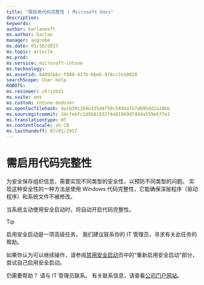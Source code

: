 ```yaml
---
title: "需启用代码完整性 | Microsoft Docs"
description: 
keywords: 
author: barlanmsft
ms.author: barlan
manager: angrobe
ms.date: 03/16/2017
ms.topic: article
ms.prod: 
ms.service: microsoft-intune
ms.technology: 
ms.assetid: 84892bbc-f888-417b-bbeb-978cc7e10028
searchScope: User help
ROBOTS: 
ms.reviewer: chrisbal
ms.suite: ems
ms.custom: intune-enduser
ms.openlocfilehash: 4a1639c289e335d4f50c549da7b7d895dd2a10bb
ms.sourcegitcommit: 34cfebfc1d8b81032f4d41869d74dda559e677e2
ms.translationtype: HT
ms.contentlocale: zh-CN
ms.lasthandoff: 07/01/2017
---
```

# <a name="you-need-to-enable-code-integrity"></a>需启用代码完整性

为安全保存组织信息，需要实现不同类型的安全性，以预防不同类型的问题。 实现这种安全性的一种方法是使用 Windows 代码完整性，它能确保深层程序（驱动程序）和系统文件不被修改。

当系统主动使用安全启动时，将自动开启代码完整性。

> [!Tip]
> 启用安全启动是一项高级任务。 我们建议联系你的 IT 管理员，寻求有关此任务的帮助。

如果你认为可以继续操作，请参阅[禁用安全启动](https://msdn.microsoft.com/library/windows/hardware/dn898540(v=vs.85).aspx)页中的“重新启用安全启动”部分，尝试自己启用安全启动。

仍需要帮助？ 请与 IT 管理员联系。 有关联系信息，请查看[公司门户网站](http://portal.manage.microsoft.com)。
